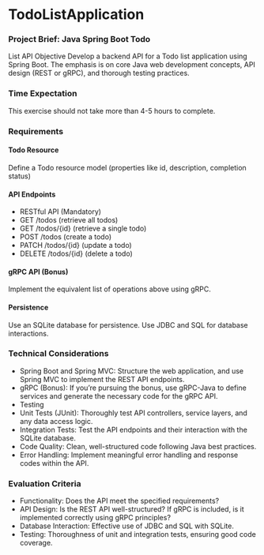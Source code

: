 # TodoListApplication

### Project Brief: Java Spring Boot Todo
List API
Objective
Develop a backend API for a Todo list application using Spring Boot. The emphasis is on core
Java web development concepts, API design (REST or gRPC), and thorough testing practices.

### Time Expectation
This exercise should not take more than 4-5 hours to complete.

### Requirements
#### Todo Resource
Define a Todo resource model (properties like id, description, completion status)
#### API Endpoints
- RESTful API (Mandatory)
- GET /todos (retrieve all todos)
- GET /todos/{id} (retrieve a single todo)
- POST /todos (create a todo)
- PATCH /todos/{id} (update a todo)
- DELETE /todos/{id} (delete a todo)
#### gRPC API (Bonus)
Implement the equivalent list of operations above using gRPC.
#### Persistence
Use an SQLite database for persistence. Use JDBC and SQL for database
interactions.

### Technical Considerations
- Spring Boot and Spring MVC: Structure the web application, and use Spring MVC to
implement the REST API endpoints.
- gRPC (Bonus): If you’re pursuing the bonus, use gRPC-Java to define services and
generate the necessary code for the gRPC API.
- Testing
- Unit Tests (JUnit): Thoroughly test API controllers, service layers, and any data
access logic.
- Integration Tests: Test the API endpoints and their interaction with the SQLite
database.
- Code Quality: Clean, well-structured code following Java best practices.
- Error Handling: Implement meaningful error handling and response codes within the
API.
### Evaluation Criteria
- Functionality: Does the API meet the specified requirements?
- API Design: Is the REST API well-structured? If gRPC is included, is it implemented
correctly using gRPC principles?
- Database Interaction: Effective use of JDBC and SQL with SQLite.
- Testing: Thoroughness of unit and integration tests, ensuring good code coverage.

